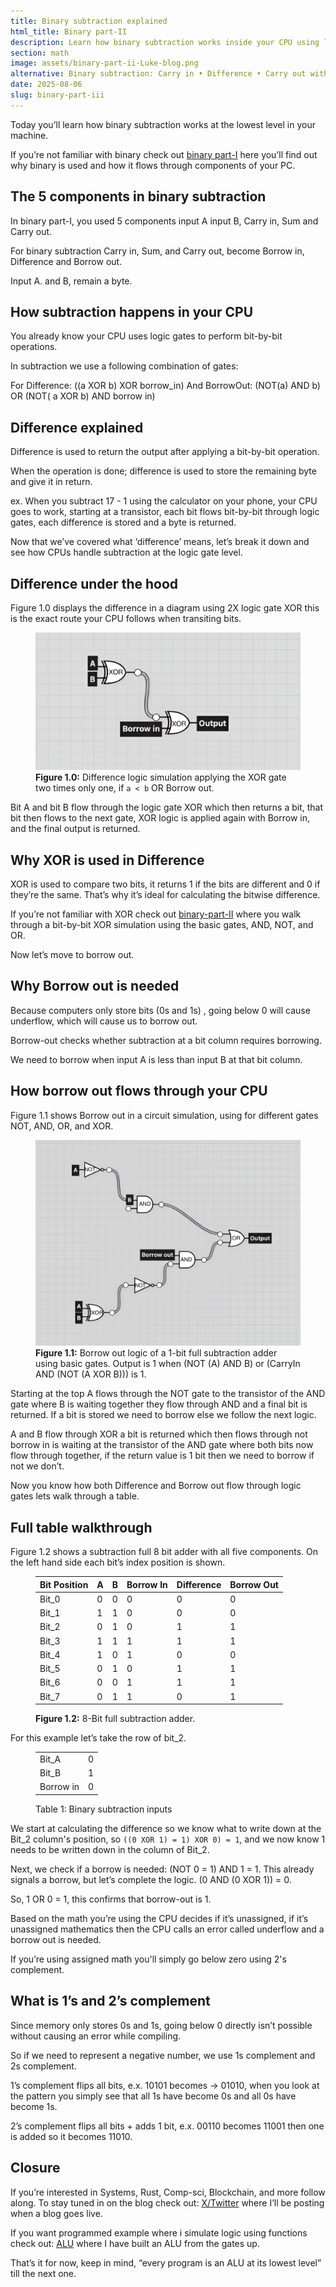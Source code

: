 ```yaml
---
title: Binary subtraction explained
html_title: Binary part-II
description: Learn how binary subtraction works inside your CPU using logic gates like XOR, AND, OR, and NOT. This blog breaks down difference and borrow logic step-by-step with diagrams, truth tables, and 1’s & 2’s coACmplement examples.
section: math
image: assets/binary-part-ii-Luke-blog.png
alternative: Binary subtraction: Carry in • Difference • Carry out with truth table, images, and 1s, 2s complement.
date: 2025-08-06
slug: binary-part-iii
---
```


Today you’ll learn how binary subtraction works at the lowest level in your machine.

If you’re not familiar with binary check out [binary part-I](https://www.lukefi.com/content/2025/2025-06/binary-part-I) here you’ll find out why binary is used and how it flows through components of your PC.

## The 5 components in binary subtraction

In binary part-I, you used 5 components input A input B, Carry in, Sum and Carry out.

For binary subtraction Carry in, Sum, and Carry out, become Borrow in, Difference and Borrow out.

Input A. and B, remain a byte.
<br />

## How subtraction happens in your CPU

You already know your CPU uses logic gates to perform bit-by-bit operations.

In subtraction we use a following combination of gates:

For Difference: ((a XOR b) XOR borrow_in)
And BorrowOut: (NOT(a) AND b) OR (NOT( a XOR b) AND borrow in)
<br />

## Difference explained

Difference is used to return the output after applying a bit-by-bit operation.

When the operation is done; difference is used to store the remaining byte and give it in return.

ex. When you subtract 17 - 1 using the calculator on your phone, your CPU goes to work, starting at a transistor, each bit flows bit-by-bit through logic gates, each difference is stored and a byte is returned.

Now that we’ve covered what ‘difference’ means, let’s break it down and see how CPUs handle subtraction at the logic gate level.
<br />

## Difference under the hood

Figure 1.0 displays the difference in a diagram using 2X logic gate XOR this is the exact route your CPU follows when transiting bits.

<figure>
<img
src="/assets/difference_gate.png"
alt="Figure 1.0: Difference logic simulation applying the XOR gate two times"
class="default-img-setting"
/>

<figcaption>
<b>Figure 1.0:</b> Difference logic simulation applying the
XOR gate two times only one, if <code>a &lt; b</code> OR Borrow out.
</figcaption>
</figure>

Bit A and bit B flow through the logic gate XOR which then returns a bit, that bit then flows to the next gate, XOR logic is applied again with Borrow in, and the final output is returned.
<br />

## Why XOR is used in Difference

XOR is used to compare two bits, it returns 1 if the bits are different and 0 if they’re the same. That’s why it’s ideal for calculating the bitwise difference.

If you’re not familiar with XOR check out [binary-part-II](https://www.lukefi.com/content/2025/2025-07/binary-part-ii) where you walk through a bit-by-bit XOR simulation using the basic gates, AND, NOT, and OR.

Now let’s move to borrow out.
<br />

## Why Borrow out is needed

Because computers only store bits (0s and 1s) , going below 0 will cause underflow, which will cause us to borrow out.

Borrow-out checks whether subtraction at a bit column requires borrowing.

We need to borrow when input A is less than input B at that bit column.
<br />

## How borrow out flows through your CPU

Figure 1.1 shows Borrow out in a circuit simulation, using for different gates NOT, AND, OR, and XOR.

<figure>
<img
src="/assets/borrow-out-logic-simulation.png"
alt="Figure 1.1: Borrow out logic of a 1-bit full subtraction adder using basic gates. Output is 1 when (NOT (A) AND B) or (CarryIn AND (NOT (A XOR B))) is 1."
class="default-img-setting"
/>

<figcaption>
<b>Figure 1.1:</b> Borrow out logic of a 1-bit full
subtraction adder using basic gates. Output is 1 when (NOT (A)
AND B) or (CarryIn AND (NOT (A XOR B))) is 1.
</figcaption>
</figure>

Starting at the top A flows through the NOT gate to the transistor of the AND gate where B is waiting together they flow through AND and a final bit is returned. If a bit is stored we need to borrow else we follow the next logic.

A and B flow through XOR a bit is returned which then flows through not borrow in is waiting at the transistor of the AND gate where both bits now flow through together, if the return value is 1 bit then we need to borrow if not we don’t.

Now you know how both Difference and Borrow out flow through logic gates lets walk through a table.
<br />

## Full table walkthrough

Figure 1.2 shows a subtraction full 8 bit adder with all five components. On the left hand side each bit’s index position is shown.

<figure>
  <table>
    <thead>
      <tr>
        <th>Bit Position</th>
        <th>A</th>
        <th>B</th>
        <th>Borrow In</th>
        <th>Difference</th>
        <th>Borrow Out</th>
      </tr>
    </thead>
    <tbody>
      <tr><td>Bit_0</td><td>0</td><td>0</td><td>0</td><td>0</td><td>0</td></tr>
      <tr><td>Bit_1</td><td>1</td><td>1</td><td>0</td><td>0</td><td>0</td></tr>
      <tr><td>Bit_2</td><td>0</td><td>1</td><td>0</td><td>1</td><td>1</td></tr>
      <tr><td>Bit_3</td><td>1</td><td>1</td><td>1</td><td>1</td><td>1</td></tr>
      <tr><td>Bit_4</td><td>1</td><td>0</td><td>1</td><td>0</td><td>0</td></tr>
      <tr><td>Bit_5</td><td>0</td><td>1</td><td>0</td><td>1</td><td>1</td></tr>
      <tr><td>Bit_6</td><td>0</td><td>0</td><td>1</td><td>1</td><td>1</td></tr>
      <tr><td>Bit_7</td><td>0</td><td>1</td><td>1</td><td>0</td><td>1</td></tr>
    </tbody>
  </table>
  <figcaption><b>Figure 1.2:</b> 8-Bit full subtraction adder.
  </figcaption>
</figure>

For this example let’s take the row of bit_2.

<figure>
  <table class="table-350px">
    <tr>
      <td>Bit_A</td>
      <td>0</td>
    </tr>
    <tr>
      <td>Bit_B</td>
      <td>1</td>
    </tr>
    <tr>
      <td>Borrow in</td>
      <td>0</td>
    </tr>
  </table>
  <figcaption>Table 1: Binary subtraction inputs</figcaption>
</figure>

We start at calculating the difference so we know what to write down at the Bit_2 column's position, so `((0 XOR 1) = 1) XOR 0) = 1`, and we now know 1 needs to be written down in the column of Bit_2.

Next, we check if a borrow is needed: (NOT 0 = 1) AND 1 = 1. This already signals a borrow, but let’s complete the logic. (0 AND (0 XOR 1)) = 0.

So, 1 OR 0 = 1, this confirms that borrow-out is 1.

Based on the math you’re using the CPU decides if it’s unassigned, if it’s unassigned mathematics then the CPU calls an error called underflow and a borrow out is needed.

If you’re using assigned math you'll simply go below zero using 2's complement.
<br />

## What is 1’s and 2’s complement

Since memory only stores 0s and 1s, going below 0 directly isn’t possible without causing an error while compiling.

So if we need to represent a negative number, we use 1s complement and 2s complement.

1’s complement flips all bits, e.x. 10101 becomes → 01010, when you look at the pattern you simply see that all 1s have become 0s and all 0s have become 1s.

2’s complement flips all bits + adds 1 bit, e.x. 00110 becomes 11001 then one is added so it becomes 11010.
<br />

## Closure

If you’re interested in Systems, Rust, Comp-sci, Blockchain, and more follow along. To stay tuned in on the blog check out: [X/Twitter](https://x.com/lmpkessels) where I’ll be posting when a blog goes live.

If you want programmed example where i simulate logic using functions check out: [ALU](https://github.com/Lmpkessels/alu) where I have built an ALU from the gates up.

That’s it for now, keep in mind, “every program is an ALU at its lowest level” till the next one.
